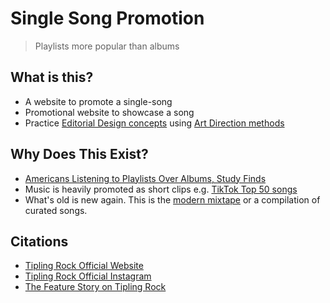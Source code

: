 # Single Song Promotion

> Playlists more popular than albums 

## What is this? 
* A website to promote a single-song
* Promotional website to showcase a song
* Practice [Editorial Design concepts](https://taiarts.com/en/blog/what-is-editorial-design/) using [Art Direction methods](https://alistapart.com/article/art-direction-and-design/)

## Why Does This Exist?
* [Americans Listening to Playlists Over Albums, Study Finds](https://time.com/4505600/playlists-albums-loop-music-business/)
* Music is heavily promoted as short clips e.g. [TikTok Top 50 songs](https://www.billboard.com/charts/tiktok-billboard-top-50/)
* What's old is new again. This is the [modern mixtape](https://en.wikipedia.org/wiki/Mixtape) or a compilation of curated songs. 

## Citations
* [Tipling Rock Official Website](https://tiplingrock.com/)
* [Tipling Rock Official Instagram](https://www.instagram.com/tiplingrock/)
* [The Feature Story on Tipling Rock](https://thefeaturestory.com/2018/07/30/tipling-rock-the-boston-based-beach-vibes-making-waves-internationally/)